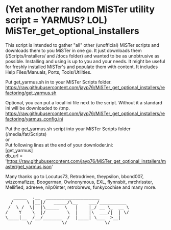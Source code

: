 # (Yet another random MiSTer utility script = YARMUS? LOL) MiSTer_get_optional_installers
This script is intended to gather "all" other (unofficial) MiSTer scripts and downloads them to you MiSTer in one go. It just downloads them (/Scripts/Installers/ and /docs folder) and wanted to be as unobtrusive as possible. 
Installing and using is up to you and your needs. It might be useful for freshly installed MiSTer's and populate them with content.
It includes Help Files/Manuals, Ports, Tools/Utilities.

Put get_yarmus.sh in to your MiSTer Scripts folder. <br>
https://raw.githubusercontent.com/jayp76/MiSTer_get_optional_installers/refactoring/get_yarmus.sh <br>

Optional, you can put a local ini file next to the script. Without it a standard ini will be downloaded to /tmp. <br>
https://raw.githubusercontent.com/jayp76/MiSTer_get_optional_installers/refactoring/yarmus_config.ini

Put the get_yarmus.sh script into your MiSTer Scripts folder (/media/fat/Scripts) <br>
or <br>
Put following lines at the end of your downloder.ini:<br>
[get_yarmus] <br>
db_url = 'https://raw.githubusercontent.com/jayp76/MiSTer_get_optional_installers/master/get_yarmus.json' <br>


Many thanks go to Locutus73, Retrodriven, theypsilon, bbond007, wizzomafizzo,
Boogerman, Owlnonymous, EXL, flynnsbit, mrchrisster, Mellified, adreeve,
nilp0inter, retrobrews, funkycochise and many more.

<pre>
   _____  .__  ____________________           
  /     \ |__|/   _____/\__    ___/__________ 
 /  \ /  \|  |\_____  \   |    |_/ __ \_  __ \
/    Y    \  |/        \  |    |\  ___/|  | \/
\____|__  /__/_______  /  |____| \___  >__|   
        \/           \/              \/       
</pre>
